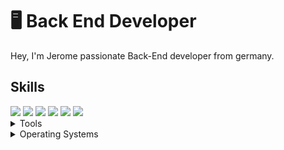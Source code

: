 # 🖥 Back End Developer

Hey, I'm Jerome passionate Back-End developer from germany.

## Skills
<img src="https://img.shields.io/badge/JAVA%20-BF6101" />  
<img src="https://img.shields.io/badge/HTML5-ff7851" /> <img src="https://img.shields.io/badge/CSS3-44b2fb" /> 
<img src="https://img.shields.io/badge/JavaScript -ffc742" /> <img src="https://img.shields.io/badge/Bootstrap -563d7c" />
<img src="https://img.shields.io/badge/SCSS -FF0000" /> 

<br>
<details>
    <summary>Tools</summary>
    <ul>	
	<li>Visual Studio Code</li>
	<li>Visual Studio IDE</li>
	<li>IntelliJ IDEA</li>
	<li>CLion</li>
 	<li>PyCharm</li>
  	<li>Android Studio</li>
    	<li>Eclipse</li>
    </ul>
</details>

<details>
    <summary>Operating Systems</summary>
    <ul>
	<li>Windows</li>
    	<li>Windows Server</li>
    	<li>Debian</li>
    	<li>Ubuntu</li>
    	<li>Kali Linux</li>
    	<li>Tails</li>
    </ul>
</details>
